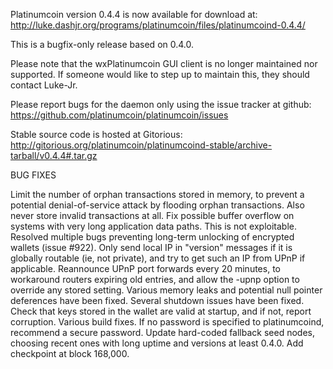 Platinumcoin version 0.4.4 is now available for download at:
http://luke.dashjr.org/programs/platinumcoin/files/platinumcoind-0.4.4/

This is a bugfix-only release based on 0.4.0.

Please note that the wxPlatinumcoin GUI client is no longer maintained nor supported. If someone would like to step up to maintain this, they should contact Luke-Jr.

Please report bugs for the daemon only using the issue tracker at github:
https://github.com/platinumcoin/platinumcoin/issues

Stable source code is hosted at Gitorious:
http://gitorious.org/platinumcoin/platinumcoind-stable/archive-tarball/v0.4.4#.tar.gz

BUG FIXES

Limit the number of orphan transactions stored in memory, to prevent a potential denial-of-service attack by flooding orphan transactions. Also never store invalid transactions at all.
Fix possible buffer overflow on systems with very long application data paths. This is not exploitable.
Resolved multiple bugs preventing long-term unlocking of encrypted wallets (issue #922).
Only send local IP in "version" messages if it is globally routable (ie, not private), and try to get such an IP from UPnP if applicable.
Reannounce UPnP port forwards every 20 minutes, to workaround routers expiring old entries, and allow the -upnp option to override any stored setting.
Various memory leaks and potential null pointer deferences have been
fixed.
Several shutdown issues have been fixed.
Check that keys stored in the wallet are valid at startup, and if not,
report corruption.
Various build fixes.
If no password is specified to platinumcoind, recommend a secure password.
Update hard-coded fallback seed nodes, choosing recent ones with long uptime and versions at least 0.4.0.
Add checkpoint at block 168,000.

